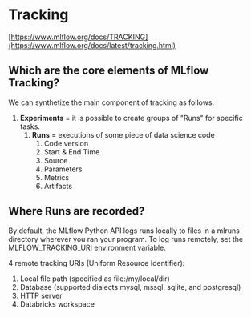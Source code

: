 # Tracking

[https://www.mlflow.org/docs/TRACKING](https://www.mlflow.org/docs/latest/tracking.html)

## Which are the core elements of MLflow Tracking?
We can synthetize the main component of tracking as follows:
1. **Experiments** = it is possible to create groups of "Runs" for specific tasks.
   1. **Runs** = executions of some piece of data science code
      1. Code version
      2. Start & End Time
      3. Source
      4. Parameters 
      5. Metrics
      6. Artifacts

## Where Runs are recorded?
By default, the MLflow Python API logs runs locally to files in a mlruns directory wherever you ran your program.
To log runs remotely, set the MLFLOW_TRACKING_URI environment variable.

4 remote tracking URIs (Uniform Resource Identifier):
1. Local file path (specified as file:/my/local/dir)
2. Database (supported dialects mysql, mssql, sqlite, and postgresql)
3. HTTP server 
4. Databricks workspace
